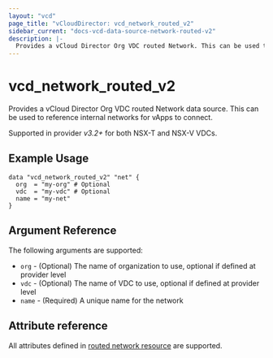 ```yaml
---
layout: "vcd"
page_title: "vCloudDirector: vcd_network_routed_v2"
sidebar_current: "docs-vcd-data-source-network-routed-v2"
description: |-
  Provides a vCloud Director Org VDC routed Network. This can be used to reference internal networks for vApps to connect.
---
```


# vcd\_network\_routed\_v2

Provides a vCloud Director Org VDC routed Network data source. This can be used to reference internal networks for vApps to connect.

Supported in provider *v3.2+* for both NSX-T and NSX-V VDCs.

## Example Usage

```hcl
data "vcd_network_routed_v2" "net" {
  org  = "my-org" # Optional
  vdc  = "my-vdc" # Optional
  name = "my-net"
}
```

## Argument Reference

The following arguments are supported:

* `org` - (Optional) The name of organization to use, optional if defined at provider level
* `vdc` - (Optional) The name of VDC to use, optional if defined at provider level
* `name` - (Required) A unique name for the network

## Attribute reference

All attributes defined in [routed network resource](/docs/providers/vcd/r/network_routed_v2.html#attribute-reference) are supported.
